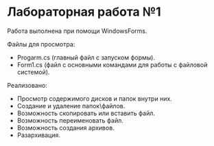 # Лабораторная работа №1

Работа выполнена при помощи WindowsForms.

Файлы для просмотра:
- Progarm.cs (главный файл с запуском формы).
- Form1.cs (файл с основными командами для работы с файловой системой).

Реализовано:
- Просмотр содержимого дисков и папок внутри них.
- Создание и удаление папок\файлов.
- Возможность скопировать или вставить файл.
- Возможность переименовать файл.
- Возможность создания архивов.
- Разархивация.
